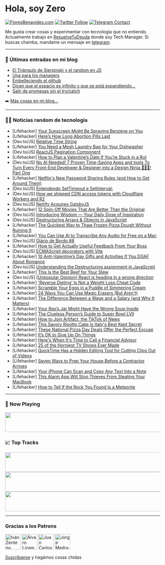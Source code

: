 # Hola, soy Zero

[![FloresBenavides.com](https://img.shields.io/website?down_message=oops&label=MiBlog&style=for-the-badge&up_message=online&url=https%3A%2F%2Ffloresbenavides.com)](https://floresbenavides.com) [![Twitter Follow](https://img.shields.io/twitter/follow/ZeroDragon?color=%231DA1F2&label=Follow&logo=twitter&logoColor=ffffff&style=for-the-badge)](https://twitter.com/zerodragon) [![Telegram Contact](https://img.shields.io/badge/escr%C3%ADbeme-ZeroDragon-%2326A5E4?style=for-the-badge&logo=telegram)](https://t.me/zerodragon)

Me gusta crear cosas y experimentar con tecnología que no entiendo.
Actualmente trabajo en [ResuelveTuDeuda](http://github.com/resuelve) donde soy Tech Manager.
Si buscas chamba, mandame un mensaje en [telegram](https://t.me/zerodragon).

---

### 📕 Últimas entradas en mi blog
<!-- BLOG-POST-LIST:START -->
- [El Triángulo de Sierpinski y el random en JS](https://floresbenavides.com/el-triangulo-de-sierpinski-y-el-random-en-js/)
- [Una para los managers](https://floresbenavides.com/una-para-los-managers/)
- [Embelleciendo el github](https://floresbenavides.com/embelleciendo-el-github/)
- [Dicen que el espacio es infinito y que se está expandiendo…](https://floresbenavides.com/dicen-que-el-espacio-es-infinito-y-que-se-esta-expandiendo/)
- [Salir de promesas sin el try/catch](https://floresbenavides.com/salir-de-promesas-sin-el-try-catch/)
<!-- BLOG-POST-LIST:END -->

➡️ [Más cosas en mi blog...](https://floresbenavides.com)

---

### 👨‍💻 Noticias random de tecnología
<!-- TECH-POSTS:START -->
- [Lifehacker] [Your Sunscreen Might Be Spraying Benzene on You](https://lifehacker.com/your-sunscreen-might-be-spraying-benzene-on-you-1850059422)
- [Lifehacker] [Here’s How Long Abortion Pills Last](https://lifehacker.com/here-s-how-long-abortion-pills-last-1850059869)
- [Dev.to/JS] [Relative Time String](https://dev.to/chideraike/relative-time-string-2324)
- [Lifehacker] [You Need a Mesh Laundry Bag for Your Dishwasher](https://lifehacker.com/you-need-a-mesh-laundry-bag-for-your-dishwasher-1850058838)
- [Dev.to/JS] [ReactJS Pagination Component](https://dev.to/cleveroscar/pagination-reactjs-1ne)
- [Lifehacker] [How to Plan a Valentine’s Date If You’re Stuck in a Rut](https://lifehacker.com/how-to-plan-a-valentine-s-date-if-you-re-stuck-in-a-rut-1850054118)
- [Dev.to/JS] [No AI Needed! 7 Proven Time-Saving Apps and tools To Turn Every Front-End Developer &amp; Designer into a Design Ninja 🎨🥷🏽! Part One](https://dev.to/ramziosta/no-ai-needed-7-proven-time-saving-apps-and-tools-to-turn-every-front-end-developer-designer-into-a-design-ninja-part-one-5fai)
- [Lifehacker] [Netflix&#39;s New Password Sharing Rules &lpar;and How to Get Around Them&rpar;](https://lifehacker.com/netflixs-new-password-sharing-rules-and-how-to-get-aro-1850058887)
- [Dev.to/JS] [Entendendo SetTimeout e SetInterval:](https://dev.to/altencirsilvajr/entendendo-settimeout-e-setinterval-30nh)
- [Dev.to/JS] [How we shipped CDN access tokens with Cloudflare Workers and R2](https://dev.to/the-guild/how-we-shipped-cdn-access-tokens-with-cloudflare-workers-and-r2-56i8)
- [Dev.to/JS] [Netlify Acquires GatsbyJS](https://dev.to/erinposting/netlify-acquires-gatsbyjs-4c74)
- [Lifehacker] [12 Spin-Off Movies That Are Better Than the Original](https://lifehacker.com/12-spin-off-movies-that-are-better-than-the-original-1850053321)
- [Dev.to/JS] [Introducing Wisdom — Your Daily Dose of Inspiration](https://dev.to/serhii_kucherenko/introducing-wisdom-your-daily-dose-of-inspiration-3j37)
- [Dev.to/JS] [Destructuring Arrays &amp; Objects in JavaScript](https://dev.to/jvaughn619/destructuring-arrays-objects-in-javascript-1m36)
- [Lifehacker] [The Quickest Way to Thaw Frozen Pizza Dough Without Ruining It](https://lifehacker.com/the-quickest-way-to-thaw-frozen-pizza-dough-without-rui-1850056087)
- [Lifehacker] [You Can Use AI to Transcribe Any Audio for Free on a Mac](https://lifehacker.com/you-can-use-ai-to-transcribe-any-audio-for-free-on-a-ma-1850057778)
- [Dev.to/JS] [Diário de Bordo #8](https://dev.to/analuisadev/diario-de-bordo-8-490l)
- [Lifehacker] [How to Get Actually Useful Feedback From Your Boss](https://lifehacker.com/how-to-get-actually-useful-feedback-from-your-boss-1850058022)
- [Dev.to/JS] [ECMAScript decorators with Vite](https://dev.to/kiranmantha/ecmascript-decorators-with-vite-ilg)
- [Lifehacker] [10 Anti-Valentine’s Day Gifts and Activities If You DGAF About Romance](https://lifehacker.com/10-anti-valentine-s-day-gifts-and-activities-if-you-dga-1850057786)
- [Dev.to/JS] [Understanding the Destructuring assignment in JavaScript](https://dev.to/brandonbawe/understanding-the-destructuring-assignment-in-javascript-3gk4)
- [Lifehacker] [This Is the Best Beef for Your Stew](https://lifehacker.com/this-is-the-best-beef-for-your-stew-1850055871)
- [Dev.to/JS] [[Unpopular Opinion] React is heading in a wrong direction](https://dev.to/oskarkaminski/unpopular-opinion-react-is-heading-in-a-wrong-direction-1pae)
- [Lifehacker] [&#39;Reverse Dieting&#39; Is Not a Weight Loss Cheat Code](https://lifehacker.com/reverse-dieting-is-not-a-weight-loss-cheat-code-1850056077)
- [Lifehacker] [Scramble Your Eggs in a Puddle of Simmering Cream](https://lifehacker.com/scramble-your-eggs-in-a-puddle-of-simmering-cream-1850055008)
- [Lifehacker] [24 Ways You Can Use Magic Erasers &lpar;But Aren&#39;t&rpar;](https://lifehacker.com/24-ways-you-can-use-magic-erasers-but-arent-1850055768)
- [Lifehacker] [The Difference Between a Wage and a Salary &lpar;and Why It Matters&rpar;](https://lifehacker.com/the-difference-between-a-wage-and-a-salary-and-why-it-1850054939)
- [Lifehacker] [Your Rao’s Jar Might Have the Wrong Soup Inside](https://lifehacker.com/your-rao-s-jar-might-have-the-wrong-soup-inside-1850054672)
- [Lifehacker] [The Clueless Person’s Guide to Super Bowl LVII](https://lifehacker.com/the-clueless-person-s-guide-to-super-bowl-lvii-1850054677)
- [Lifehacker] [How to Join Artifact, the TikTok of News](https://lifehacker.com/how-to-join-artifact-the-tiktok-of-news-1850054394)
- [Lifehacker] [This Savory Risotto Cake Is Italy&#39;s Best Kept Secret](https://lifehacker.com/this-savory-risotto-cake-is-italys-best-kept-secret-1850054094)
- [Lifehacker] [These National Pizza Day Deals Offer the Perfect Excuse](https://lifehacker.com/these-national-pizza-day-deals-offer-the-perfect-excuse-1850053926)
- [Lifehacker] [It’s OK to Give Up On Things](https://lifehacker.com/it-s-ok-to-give-up-on-things-1850053625)
- [Lifehacker] [Here&#39;s When It&#39;s Time to Call a Financial Advisor](https://lifehacker.com/heres-when-its-time-to-call-a-financial-advisor-1850053476)
- [Lifehacker] [25 of the Horniest TV Shows Ever Made](https://lifehacker.com/25-of-the-horniest-tv-shows-ever-made-1850046614)
- [Lifehacker] [QuickTime Has a Hidden Editing Tool for Cutting Clips Out of Videos](https://lifehacker.com/quicktime-has-a-hidden-editing-tool-for-cutting-clips-o-1850053202)
- [Lifehacker] [Seven Ways to Prep Your House Before a Contractor Arrives](https://lifehacker.com/seven-ways-to-prep-your-house-before-a-contractor-arriv-1850053104)
- [Lifehacker] [Your iPhone Can Scan and Copy Any Text Into a Note](https://lifehacker.com/your-iphone-can-scan-and-copy-any-text-into-a-note-1850052097)
- [Lifehacker] [This Alarm App Will Stop Thieves From Stealing Your MacBook](https://lifehacker.com/this-alarm-app-will-stop-thieves-from-stealing-your-mac-1850052346)
- [Lifehacker] [How to Tell If the Rock You Found Is a Meteorite](https://lifehacker.com/how-to-tell-if-the-rock-you-found-is-a-meteorite-1850051480)<!-- TECH-POSTS:END -->

---

### 🎵 Now Playing
<a href="https://spotify-now-playing-dun.vercel.app/now-playing?open"><img src="https://spotify-now-playing-dun.vercel.app/now-playing" width="540" height="64"></a>

### 📈 Top Tracks
<a href="https://spotify-now-playing-dun.vercel.app/top-tracks?i=1&open"><img src="https://spotify-now-playing-dun.vercel.app/top-tracks?i=1" width="540" height="64"></a>
<a href="https://spotify-now-playing-dun.vercel.app/top-tracks?i=2&open"><img src="https://spotify-now-playing-dun.vercel.app/top-tracks?i=2" width="540" height="64"></a>
<a href="https://spotify-now-playing-dun.vercel.app/top-tracks?i=3&open"><img src="https://spotify-now-playing-dun.vercel.app/top-tracks?i=3" width="540" height="64"></a>

---

### Gracias a los Patrons
[<img src="https://avatars.githubusercontent.com/u/243380?v=4" alt="Iván Zenteno" width="50px">](https://github.com/k001) [<img src="https://avatars.githubusercontent.com/u/19955639?v=4" alt="Álvaro Lizama" width="50px">](https://github.com/alvarolizama) [<img src="https://avatars.githubusercontent.com/u/2718753?v=4" alt="Juan Carlos Ruiz" width="50px">](https://github.com/JuanCrg90) [<img src="https://avatars.githubusercontent.com/u/37025?v=4" alt="Jorge Medrano" width="50px">](https://github.com/h1pp1e) 

[Suscríbanse](https://www.patreon.com/zerodragon) y hagámos cosas chidas
